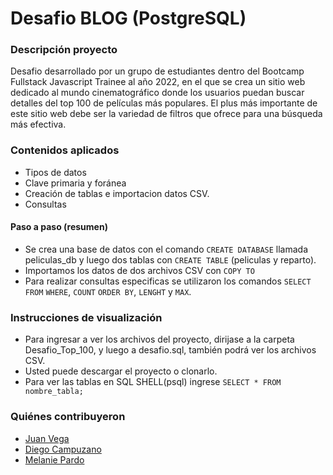 # Desafio BLOG  (PostgreSQL)

### Descripción proyecto
Desafio desarrollado por un grupo de estudiantes dentro del Bootcamp Fullstack Javascript Trainee al año 2022,  en el que se crea un sitio web dedicado al mundo cinematográfico donde los usuarios puedan buscar detalles del top 100 de películas más populares. El plus más importante de este sitio web debe ser la variedad de filtros que ofrece para una búsqueda más efectiva.

### Contenidos aplicados
- Tipos de datos
- Clave primaria y foránea
- Creación de tablas e importacion datos CSV.
- Consultas 

#### Paso a paso (resumen)
-  Se crea una base de datos con el comando `CREATE DATABASE` llamada peliculas_db y luego dos tablas con `CREATE TABLE` (peliculas y reparto).
-  Importamos los datos de dos archivos CSV con `COPY TO`
-  Para realizar consultas especificas se utilizaron los comandos `SELECT FROM` `WHERE`, `COUNT` `ORDER BY`, `LENGHT` y `MAX`.

### Instrucciones de visualización

- Para ingresar a ver los archivos del proyecto, dirijase a la carpeta Desafio_Top_100, y luego a desafio.sql, también podrá ver los archivos CSV.
- Usted puede descargar el proyecto o clonarlo.
- Para ver las tablas en SQL SHELL(psql) ingrese `SELECT * FROM nombre_tabla;`

### Quiénes contribuyeron

+ [Juan Vega](https://github.com/juanv5)
+ [Diego Campuzano](https://github.com/hermani456)
+ [Melanie Pardo](https://github.com/melaniepardo)
